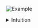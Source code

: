 ![Example](https://frontendeval.com/images/undoable-counter-1.png)

<details>
  <summary>Intuition</summary>
  Stack
</details>
